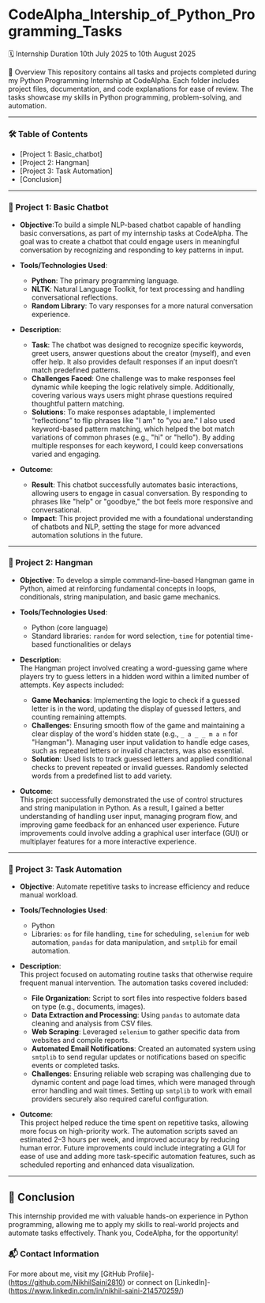 # CodeAlpha_Intership_of_Python_Programming_Tasks

🗓️ Internship Duration
10th July 2025 to 10th August 2025



📄 Overview
This repository contains all tasks and projects completed during my Python Programming Internship at CodeAlpha. Each folder includes project files, documentation, and code explanations for ease of review. The tasks showcase my skills in Python programming, problem-solving, and automation.

---

### 🛠️ Table of Contents
- [Project 1: Basic_chatbot]
- [Project 2: Hangman]
- [Project 3: Task Automation]
- [Conclusion]

---

### 📁 Project 1: Basic Chatbot
- **Objective**:To build a simple NLP-based chatbot capable of handling basic conversations, as part of my internship tasks at CodeAlpha. The goal was to create a chatbot that could engage users in meaningful conversation by recognizing and responding to key patterns in input.

- **Tools/Technologies Used**:
  - **Python**: The primary programming language.
  - **NLTK**: Natural Language Toolkit, for text processing and handling conversational reflections.
  - **Random Library**: To vary responses for a more natural conversation experience.

- **Description**:
  - **Task**: The chatbot was designed to recognize specific keywords, greet users, answer questions about the creator (myself), and even offer help. It also provides default responses if an input doesn’t match predefined patterns.
  - **Challenges Faced**: One challenge was to make responses feel dynamic while keeping the logic relatively simple. Additionally, covering various ways users might phrase questions required thoughtful pattern matching.
  - **Solutions**: To make responses adaptable, I implemented “reflections” to flip phrases like "I am" to "you are." I also used keyword-based pattern matching, which helped the bot match variations of common phrases (e.g., "hi" or "hello"). By adding multiple responses for each keyword, I could keep conversations varied and engaging.

- **Outcome**:
  - **Result**: This chatbot successfully automates basic interactions, allowing users to engage in casual conversation. By responding to phrases like "help" or "goodbye," the bot feels more responsive and conversational.
  - **Impact**: This project provided me with a foundational understanding of chatbots and NLP, setting the stage for more advanced automation solutions in the future. 

---

### 📁 Project 2: Hangman
- **Objective**:  To develop a simple command-line-based Hangman game in Python, aimed at reinforcing fundamental concepts in loops, conditionals, string manipulation, and basic game mechanics.

- **Tools/Technologies Used**:  
  - Python (core language)
  - Standard libraries: `random` for word selection, `time` for potential time-based functionalities or delays

- **Description**:  
  The Hangman project involved creating a word-guessing game where players try to guess letters in a hidden word within a limited number of attempts. Key aspects included:
  - **Game Mechanics**: Implementing the logic to check if a guessed letter is in the word, updating the display of guessed letters, and counting remaining attempts.
  - **Challenges**: Ensuring smooth flow of the game and maintaining a clear display of the word's hidden state (e.g., `_ a _ _ m a n` for "Hangman"). Managing user input validation to handle edge cases, such as repeated letters or invalid characters, was also essential.
  - **Solution**: Used lists to track guessed letters and applied conditional checks to prevent repeated or invalid guesses. Randomly selected words from a predefined list to add variety.

- **Outcome**:  
  This project successfully demonstrated the use of control structures and string manipulation in Python. As a result, I gained a better understanding of handling user input, managing program flow, and improving game feedback for an enhanced user experience. Future improvements could involve adding a graphical user interface (GUI) or multiplayer features for a more interactive experience.

---

### 📁 Project 3: Task Automation


- **Objective**:  Automate repetitive tasks to increase efficiency and reduce manual workload.

- **Tools/Technologies Used**:  
  - Python
  - Libraries: `os` for file handling, `time` for scheduling, `selenium` for web automation, `pandas` for data manipulation, and `smtplib` for email automation.

- **Description**:  
  This project focused on automating routine tasks that otherwise require frequent manual intervention. The automation tasks covered included:
  - **File Organization**: Script to sort files into respective folders based on type (e.g., documents, images).
  - **Data Extraction and Processing**: Using `pandas` to automate data cleaning and analysis from CSV files.
  - **Web Scraping**: Leveraged `selenium` to gather specific data from websites and compile reports.
  - **Automated Email Notifications**: Created an automated system using `smtplib` to send regular updates or notifications based on specific events or completed tasks.
  - **Challenges**: Ensuring reliable web scraping was challenging due to dynamic content and page load times, which were managed through error handling and wait times. Setting up `smtplib` to work with email providers securely also required careful configuration.

- **Outcome**:  
  This project helped reduce the time spent on repetitive tasks, allowing more focus on high-priority work. The automation scripts saved an estimated 2–3 hours per week, and improved accuracy by reducing human error. Future improvements could include integrating a GUI for ease of use and adding more task-specific automation features, such as scheduled reporting and enhanced data visualization.

---

## 📌 Conclusion
This internship provided me with valuable hands-on experience in Python programming, allowing me to apply my skills to real-world projects and automate tasks effectively. Thank you, CodeAlpha, for the opportunity!


### 📬 Contact Information
For more about me, visit my [GitHub Profile]-(https://github.com/NikhilSaini2810) or connect on [LinkedIn]-(https://www.linkedin.com/in/nikhil-saini-214570259/)
